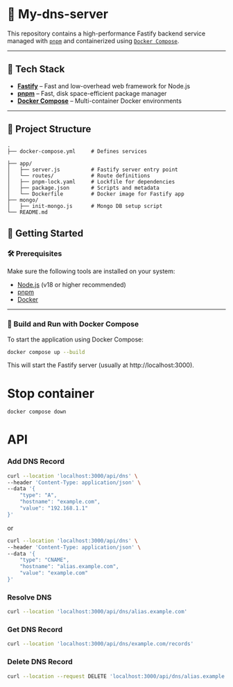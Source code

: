 # 🚀 My-dns-server

This repository contains a high-performance Fastify backend service managed with [`pnpm`](https://pnpm.io/) and containerized using [`Docker Compose`](https://docs.docker.com/compose/).

---

## 🧱 Tech Stack

- **[Fastify](https://www.fastify.io/)** – Fast and low-overhead web framework for Node.js
- **[pnpm](https://pnpm.io/)** – Fast, disk space-efficient package manager
- **[Docker Compose](https://docs.docker.com/compose/)** – Multi-container Docker environments

---

## 📁 Project Structure

```text
.
├── docker-compose.yml     # Defines services

├── app/
│   ├── server.js          # Fastify server entry point
│   └── routes/            # Route definitions
│   ├── pnpm-lock.yaml     # Lockfile for dependencies
│   ├── package.json       # Scripts and metadata
│   └── Dockerfile         # Docker image for Fastify app
├── mongo/
│   ├── init-mongo.js      # Mongo DB setup script
└── README.md

```

## 🚀 Getting Started

### 🛠 Prerequisites

Make sure the following tools are installed on your system:

- [Node.js](https://nodejs.org/) (v18 or higher recommended)
- [pnpm](https://pnpm.io/)
- [Docker](https://www.docker.com/)

---

### 🐳 Build and Run with Docker Compose

To start the application using Docker Compose:

```bash
docker compose up --build
```

This will start the Fastify server (usually at http://localhost:3000).
# Stop container
```bash
docker compose down
```


# API
### Add DNS Record
```bash
curl --location 'localhost:3000/api/dns' \
--header 'Content-Type: application/json' \
--data '{
    "type": "A",
    "hostname": "example.com",
    "value": "192.168.1.1"
}'
```
or 

```bash
curl --location 'localhost:3000/api/dns' \
--header 'Content-Type: application/json' \
--data '{
    "type": "CNAME",
    "hostname": "alias.example.com",
    "value": "example.com"
}'
```

### Resolve DNS
```bash
curl --location 'localhost:3000/api/dns/alias.example.com'
```

### Get DNS Record

```bash
curl --location 'localhost:3000/api/dns/example.com/records'
```

### Delete DNS Record
```bash
curl --location --request DELETE 'localhost:3000/api/dns/alias.example.com?type=CNAME&value=example.com'
```
